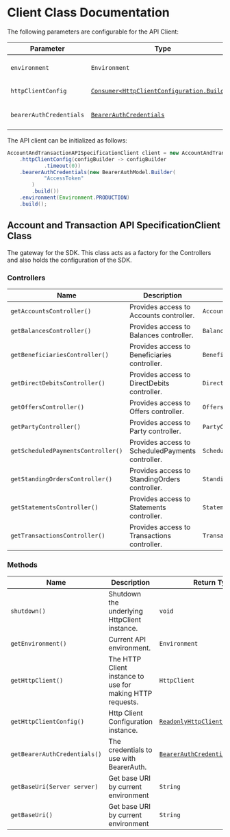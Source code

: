 
# Client Class Documentation

The following parameters are configurable for the API Client:

| Parameter | Type | Description |
|  --- | --- | --- |
| `environment` | `Environment` | The API environment. <br> **Default: `Environment.PRODUCTION`** |
| `httpClientConfig` | [`Consumer<HttpClientConfiguration.Builder>`](http-client-configuration-builder.md) | Set up Http Client Configuration instance. |
| `bearerAuthCredentials` | [`BearerAuthCredentials`](auth/oauth-2-bearer-token.md) | The Credentials Setter for OAuth 2 Bearer token |

The API client can be initialized as follows:

```java
AccountAndTransactionAPISpecificationClient client = new AccountAndTransactionAPISpecificationClient.Builder()
    .httpClientConfig(configBuilder -> configBuilder
            .timeout(0))
    .bearerAuthCredentials(new BearerAuthModel.Builder(
            "AccessToken"
        )
        .build())
    .environment(Environment.PRODUCTION)
    .build();
```

## Account and Transaction API SpecificationClient Class

The gateway for the SDK. This class acts as a factory for the Controllers and also holds the configuration of the SDK.

### Controllers

| Name | Description | Return Type |
|  --- | --- | --- |
| `getAccountsController()` | Provides access to Accounts controller. | `AccountsController` |
| `getBalancesController()` | Provides access to Balances controller. | `BalancesController` |
| `getBeneficiariesController()` | Provides access to Beneficiaries controller. | `BeneficiariesController` |
| `getDirectDebitsController()` | Provides access to DirectDebits controller. | `DirectDebitsController` |
| `getOffersController()` | Provides access to Offers controller. | `OffersController` |
| `getPartyController()` | Provides access to Party controller. | `PartyController` |
| `getScheduledPaymentsController()` | Provides access to ScheduledPayments controller. | `ScheduledPaymentsController` |
| `getStandingOrdersController()` | Provides access to StandingOrders controller. | `StandingOrdersController` |
| `getStatementsController()` | Provides access to Statements controller. | `StatementsController` |
| `getTransactionsController()` | Provides access to Transactions controller. | `TransactionsController` |

### Methods

| Name | Description | Return Type |
|  --- | --- | --- |
| `shutdown()` | Shutdown the underlying HttpClient instance. | `void` |
| `getEnvironment()` | Current API environment. | `Environment` |
| `getHttpClient()` | The HTTP Client instance to use for making HTTP requests. | `HttpClient` |
| `getHttpClientConfig()` | Http Client Configuration instance. | [`ReadonlyHttpClientConfiguration`](http-client-configuration.md) |
| `getBearerAuthCredentials()` | The credentials to use with BearerAuth. | [`BearerAuthCredentials`](auth/oauth-2-bearer-token.md) |
| `getBaseUri(Server server)` | Get base URI by current environment | `String` |
| `getBaseUri()` | Get base URI by current environment | `String` |

